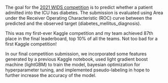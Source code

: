 The goal for the [2021 WIDS competition](https://www.kaggle.com/c/widsdatathon2021) is to predict whether a patient admitted into the ICU has diabetes. The submission is evaluated using Area under the Receiver Operating Characteristic (ROC) curve between the predicted and the observed target (diabetes_mellitus_diagnosis).

This was my first-ever Kaggle competition and my team achieved 87th place in the final leaderboard, top 10% of all the teams. Not too bad for a first Kaggle competition! 

In our final competition submission, we incorporated some features generated by a previous Kaggle notebook, used light gradient boost machine (lightGBM) to train the model, bayesian optimization for hyperparameter tuning, and implemented pseudo-labeling in hope to further increase the accuracy of the model. 
